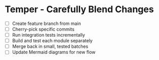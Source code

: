 <!-- [[file:../../kitchen-ops.org::*Temper - Gradual Changes][Temper - Gradual Changes:1]] -->
# Temper - Carefully Blend Changes

- [ ] Create feature branch from main
- [ ] Cherry-pick specific commits
- [ ] Run integration tests incrementally
- [ ] Build and test each module separately
- [ ] Merge back in small, tested batches
- [ ] Update Mermaid diagrams for new flow
<!-- Temper - Gradual Changes:1 ends here -->
